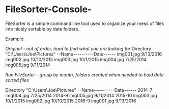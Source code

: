 # FileSorter-Console-

FileSorter is a simple command line tool used to organize your mess of files into nicely sortable by date folders.

Example:

*Original - out of order, hard to find what you are looking for*
Directory "C:\Users\Joe\Pictures"
--Name----------Date------
img001.jpg		9/13/2016
img002.jpg		10/10/2015
img003.jpg		10/1/2015
img004.jpg		7/25/2014
img005.jpg		9/11/2014

*Run FileSorter - group by month, folders created when needed to hold date sorted files*

Directory "C:\Users\Joe\Pictures"
--Name----------Date------
2014-7
	img004.jpg		7/25/2014
2014-9
	img005.jpg		9/11/2014
2015-10
	img003.jpg		10/1/2015
	img002.jpg		10/10/2015
2016-9
	img001.jpg		9/13/2016


